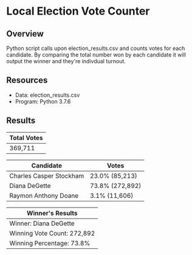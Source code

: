 # Local Election Vote Counter
## Overview
Python script calls upon election_results.csv and counts votes for each candidate. By comparing the total number won by each candidate it will output the winner and they're indivdual turnout.
## Resources
- Data: election_results.csv
- Program: Python 3.7.6

## Results

|Total Votes|
|--|
| 369,711|

|Candidate|Votes|
|--|--|
|Charles Casper Stockham| 23.0% (85,213)|
|Diana DeGette| 73.8% (272,892)|
|Raymon Anthony Doane| 3.1% (11,606)|


|Winner's Results|
| ------------------------- |
|Winner: Diana DeGette|
|Winning Vote Count: 272,892|
|Winning Percentage: 73.8%|

